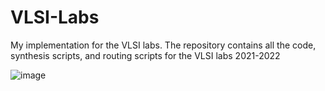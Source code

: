 # VLSI-Labs
My implementation for the VLSI labs. The repository contains all the code, synthesis scripts, and routing scripts for the VLSI labs 2021-2022

![image](https://user-images.githubusercontent.com/56788883/158705684-c831b67a-6781-4690-bbd2-8514dcd9c5ac.png)

